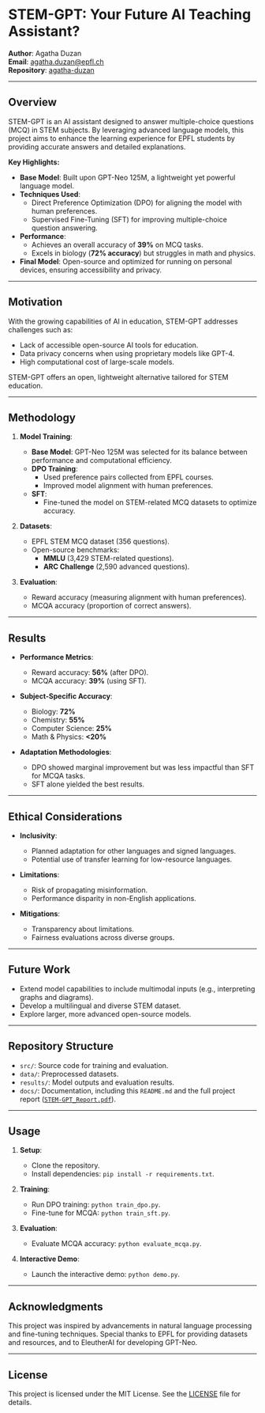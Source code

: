 # STEM-GPT: Your Future AI Teaching Assistant?

**Author**: Agatha Duzan  
**Email**: [agatha.duzan@epfl.ch](mailto:agatha.duzan@epfl.ch)  
**Repository**: [agatha-duzan](#)

---

## Overview

STEM-GPT is an AI assistant designed to answer multiple-choice questions (MCQ) in STEM subjects. By leveraging advanced language models, this project aims to enhance the learning experience for EPFL students by providing accurate answers and detailed explanations.

**Key Highlights:**
- **Base Model**: Built upon GPT-Neo 125M, a lightweight yet powerful language model.
- **Techniques Used**:
  - Direct Preference Optimization (DPO) for aligning the model with human preferences.
  - Supervised Fine-Tuning (SFT) for improving multiple-choice question answering.
- **Performance**:
  - Achieves an overall accuracy of **39%** on MCQ tasks.
  - Excels in biology (**72% accuracy**) but struggles in math and physics.
- **Final Model**: Open-source and optimized for running on personal devices, ensuring accessibility and privacy.

---

## Motivation

With the growing capabilities of AI in education, STEM-GPT addresses challenges such as:
- Lack of accessible open-source AI tools for education.
- Data privacy concerns when using proprietary models like GPT-4.
- High computational cost of large-scale models.

STEM-GPT offers an open, lightweight alternative tailored for STEM education.

---

## Methodology

1. **Model Training**:
   - **Base Model**: GPT-Neo 125M was selected for its balance between performance and computational efficiency.
   - **DPO Training**:
     - Used preference pairs collected from EPFL courses.
     - Improved model alignment with human preferences.
   - **SFT**:
     - Fine-tuned the model on STEM-related MCQ datasets to optimize accuracy.

2. **Datasets**:
   - EPFL STEM MCQ dataset (356 questions).
   - Open-source benchmarks:
     - **MMLU** (3,429 STEM-related questions).
     - **ARC Challenge** (2,590 advanced questions).

3. **Evaluation**:
   - Reward accuracy (measuring alignment with human preferences).
   - MCQA accuracy (proportion of correct answers).

---

## Results

- **Performance Metrics**:
  - Reward accuracy: **56%** (after DPO).
  - MCQA accuracy: **39%** (using SFT).

- **Subject-Specific Accuracy**:
  - Biology: **72%**
  - Chemistry: **55%**
  - Computer Science: **25%**
  - Math & Physics: **<20%**

- **Adaptation Methodologies**:
  - DPO showed marginal improvement but was less impactful than SFT for MCQA tasks.
  - SFT alone yielded the best results.

---

## Ethical Considerations

- **Inclusivity**:
  - Planned adaptation for other languages and signed languages.
  - Potential use of transfer learning for low-resource languages.

- **Limitations**:
  - Risk of propagating misinformation.
  - Performance disparity in non-English applications.

- **Mitigations**:
  - Transparency about limitations.
  - Fairness evaluations across diverse groups.

---

## Future Work

- Extend model capabilities to include multimodal inputs (e.g., interpreting graphs and diagrams).
- Develop a multilingual and diverse STEM dataset.
- Explore larger, more advanced open-source models.

---

## Repository Structure

- `src/`: Source code for training and evaluation.
- `data/`: Preprocessed datasets.
- `results/`: Model outputs and evaluation results.
- `docs/`: Documentation, including this `README.md` and the full project report ([`STEM-GPT_Report.pdf`](docs/STEM-GPT_Report.pdf)).

---

## Usage

1. **Setup**:
   - Clone the repository.
   - Install dependencies: `pip install -r requirements.txt`.

2. **Training**:
   - Run DPO training: `python train_dpo.py`.
   - Fine-tune for MCQA: `python train_sft.py`.

3. **Evaluation**:
   - Evaluate MCQA accuracy: `python evaluate_mcqa.py`.

4. **Interactive Demo**:
   - Launch the interactive demo: `python demo.py`.

---

## Acknowledgments

This project was inspired by advancements in natural language processing and fine-tuning techniques. Special thanks to EPFL for providing datasets and resources, and to EleutherAI for developing GPT-Neo.

---

## License

This project is licensed under the MIT License. See the [LICENSE](LICENSE) file for details.
